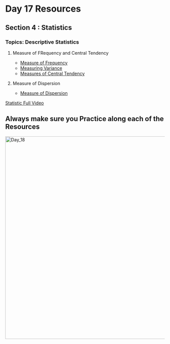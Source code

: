# Day 17 Resources 

## Section 4 : Statistics

### Topics: Descriptive Statistics

1. Measure of FRequency and Central Tendency
    * [Measure of Frequency](https://www.tutorialspoint.com/python_data_science/python_measuring_central_tendency.htm)
    * [Measuring Variance](https://www.tutorialspoint.com/python_data_science/python_measuring_variance.htm)
    * [Measures of Central Tendency](https://statistics.laerd.com/statistical-guides/measures-central-tendency-mean-mode-median.php)

2. Measure of Dispersion
    * [Measure of Dispersion](https://www.geeksforgeeks.org/measure-of-dispersion/)

[Statistic Full Video](https://www.youtube.com/watch?v=xxpc-HPKN28)

## Always make sure you Practice along each of the Resources 

<img width="640" alt="Day_18" src="https://user-images.githubusercontent.com/58959180/195513439-4a8e5d4a-be5f-445d-98ca-bed868e62749.png">

